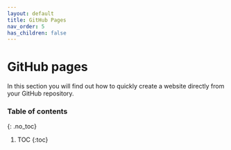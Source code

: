 ```yaml
---
layout: default
title: GitHub Pages
nav_order: 5
has_children: false
---
```


# GitHub pages
In this section you will find out how to quickly create a website directly from your GitHub repository.

### Table of contents
{: .no_toc}

1. TOC
{:toc}


